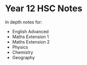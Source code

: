 # Year 12 HSC Notes
In depth notes for:
- English Advanced
- Maths Extension 1
- Maths Extension 2
- Physics
- Chemistry
- Geography
